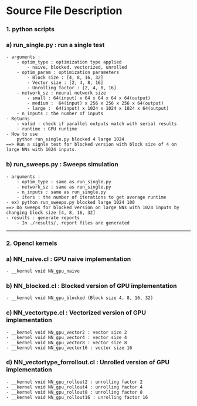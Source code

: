 # Source File Description
### 1. python scripts

### a) run_single.py : run a single test
    - arguments : 
        - optim_type : optimization type applied
            - naive, blocked, vectorized, unrolled
        - optim_param : optimization parameters
            - Block size : [4, 8, 16, 32]
            - Vector size : [2, 4, 8, 16]
            - Unrolling factor : [2, 4, 8, 16]
        - network_sz : neural network size
            - small : 64(input) x 64 x 64 x 64 x 64(output)
            - medium :  64(input) x 256 x 256 x 256 x 64(output)
            - large :  64(input) x 1024 x 1024 x 1024 x 64(output)
        - n_inputs : the number of inputs
    - Returns
        - valid : check if parallel outputs match with serial results
        - runtime : GPU runtime
    - How to use
        python run_single.py blocked 4 large 1024
    ==> Run a signle test for blocked version with block size of 4 on large NNs with 1024 inputs.
    
### b) run_sweeps.py : Sweeps simulation
    - arguments : 
        - optim_type : same as run_single.py
        - network_sz : same as run_single.py
        - n_inputs : same as run_single.py
        - iters : the number of iterations to get average runtime
    - ex) python run_sweeps.py blocked large 1024 100
    ==> Do sweeps for blocked version on large NNs with 1024 inputs by changing block size [4, 8, 16, 32]
    - results : generate reports
        - In ./results/, report files are generated

---
### 2. Opencl kernels
### a) NN_naive.cl : GPU naive implementation
    - __kernel void NN_gpu_naive
### b) NN_blocked.cl : Blocked version of GPU implementation
    - __kernel void NN_gpu_blocked (Block size 4, 8, 16, 32)
### c) NN_vectortype.cl : Vectorized version of GPU implementation
    - __kernel void NN_gpu_vector2 : vector size 2
    - __kernel void NN_gpu_vector4 : vector size 4
    - __kernel void NN_gpu_vector8 : vector size 8
    - __kernel void NN_gpu_vector16 : vector size 16
 
### d) NN_vectortype_forrollout.cl : Unrolled version of GPU implementation
    - __kernel void NN_gpu_rollout2 : unrolling factor 2
    - __kernel void NN_gpu_rollout4 : unrolling factor 4
    - __kernel void NN_gpu_rollout8 : unrolling factor 8
    - __kernel void NN_gpu_rollout16 : unrolling factor 16
